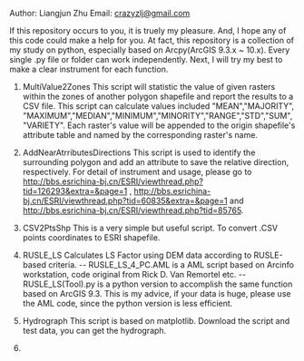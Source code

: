 Author: Liangjun Zhu
Email: crazyzlj@gmail.com

If this repository occurs to you, it is truely my pleasure. And, I hope any of this code could make a help for you.
At fact, this repository is a collection of my study on python, especially based on Arcpy(ArcGIS 9.3.x ~ 10.x). Every single .py file or folder can work independently. 
Next, I will try my best to make a clear instrument for each function.

1. MultiValue2Zones
   This script will statistic the value of given rasters within the
zones of another polygon shapefile and report the results to a
CSV file.
This script can calculate values included "MEAN","MAJORITY",
"MAXIMUM","MEDIAN","MINIMUM","MINORITY","RANGE","STD","SUM",
"VARIETY". Each raster's value will be appended to the origin
shapefile's attribute table and named by the corresponding
raster's name.

2. AddNearAtrributesDirections
   This script is used to identify the surrounding polygon and add an attribute to save the relative direction, respectively.
   For detail of instrument and usage, please go to http://bbs.esrichina-bj.cn/ESRI/viewthread.php?tid=126293&extra=&page=1 , 
   http://bbs.esrichina-bj.cn/ESRI/viewthread.php?tid=60835&extra=&page=1  and http://bbs.esrichina-bj.cn/ESRI/viewthread.php?tid=85765.
   
3. CSV2PtsShp
   This is a very simple but useful script. To convert .CSV points coordinates to ESRI shapefile.
4. RUSLE_LS
   Calculates LS Factor using DEM data according to RUSLE-based criteria.
   -- RUSLE_LS_4_PC.AML is a AML script based on Arcinfo workstation, code original from Rick D. Van Remortel etc.
   -- RUSLE_LS(Tool).py is a python version to accomplish the same function based on ArcGIS 9.3.
   This is my advice, if your data is huge, please use the AML code, since the python version is less efficient.
   
   
5. Hydrograph
   This script is based on matplotlib. Download the script and test data, you can get the hydrograph.
6. 
